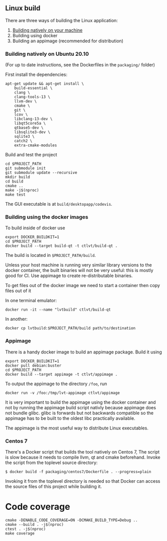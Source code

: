 ## Linux build

There are three ways of building the Linux application:
1. [Building natively on your machine](#a)
2. Building using docker
3. Building an appimage (recommended for distribution)

### Building natively on Ubuntu 20.10

(For up to date instructions, see the Dockerfiles in the `packaging/` folder)

First install the dependencies:
```
apt-get update && apt-get install \
    build-essential \
    clang \
    clang-tools-13 \
    llvm-dev \
    cmake \
    git \
    lcov \
    libclang-13-dev \
    libqt5core5a \
    qtbase5-dev \
    libsqlite3-dev \
    sqlite3 \
    catch2 \
    extra-cmake-modules
```

Build and test the project
```
cd $PROJECT_PATH
git submodule init
git submodule update --recursive
mkdir build
cd build
cmake ..
make -j$(nproc)
make test
```

The GUI executable is at `build/desktopapp/codevis`.

### Building using the docker images

To build inside of docker use

```
export DOCKER_BUILDKIT=1
cd $PROJECT_PATH
docker build --target build-qt -t ctlvt/build-qt .
```

The build is located in `$PROJECT_PATH/build`.

Unless your host machine is running very similar library versions to the docker
container, the built binaries will not be very useful: this is mostly good for
CI. Use appimage to create re-distributable binaries.

To get files out of the docker image we need to start a container then copy files
out of it

In one terminal emulator:
```
docker run -it --name "lvtbuild" ctlvt/build-qt
```

In another:
```
docker cp lvtbuild:$PROJECT_PATH/build path/to/destination
```

### Appimage

There is a handy docker image to build an appimage package. Build it using
```
export DOCKER_BUILDKIT=1
docker pull debian:buster
cd $PROJECT_PATH
docker build --target appimage -t ctlvt/appimage .
```

To output the appimage to the directory `/foo`, run
```
docker run -v /foo:/tmp/lvt-appimage ctlvt/appimage
```

It is very important to build the appimage using the docker container and not by
running the appimage build script nativly because appimage does not bundle glibc.
glibc is forwards but not backwards compatible so the appimage has to be built
to the oldest libc practically available.

The appimage is the most useful way to distribute Linux executables.

### Centos 7

There's a Docker script that builds the tool natively on Centos 7, The script is
slow because it needs to compile llvm, qt and cmake beforehand.
Invoke the script from the toplevel source directory:

```
$ docker build -f packaging/centos7/Dockerfile . --progress=plain
```

Invoking it from the toplevel directory is needed so that Docker can access
the source files of this project while building it.

# Code coverage

```
cmake -DENABLE_CODE_COVERAGE=ON -DCMAKE_BUILD_TYPE=Debug ..
cmake --build . -j$(nproc)
ctest . -j$(nproc)
make coverage
```

